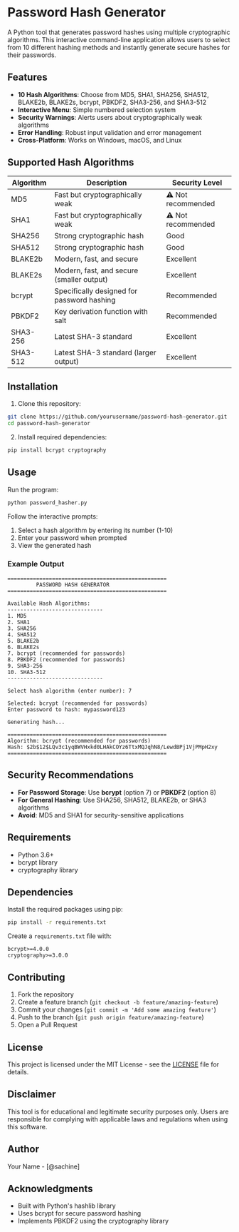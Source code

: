 # Password Hash Generator

A Python tool that generates password hashes using multiple cryptographic algorithms. This interactive command-line application allows users to select from 10 different hashing methods and instantly generate secure hashes for their passwords.

## Features

- **10 Hash Algorithms**: Choose from MD5, SHA1, SHA256, SHA512, BLAKE2b, BLAKE2s, bcrypt, PBKDF2, SHA3-256, and SHA3-512
- **Interactive Menu**: Simple numbered selection system
- **Security Warnings**: Alerts users about cryptographically weak algorithms
- **Error Handling**: Robust input validation and error management
- **Cross-Platform**: Works on Windows, macOS, and Linux

## Supported Hash Algorithms

| Algorithm | Description | Security Level |
|-----------|-------------|----------------|
| MD5 | Fast but cryptographically weak | ⚠ Not recommended |
| SHA1 | Fast but cryptographically weak | ⚠ Not recommended |
| SHA256 | Strong cryptographic hash | Good |
| SHA512 | Strong cryptographic hash | Good |
| BLAKE2b | Modern, fast, and secure | Excellent |
| BLAKE2s | Modern, fast, and secure (smaller output) | Excellent |
| bcrypt | Specifically designed for password hashing | Recommended |
| PBKDF2 | Key derivation function with salt | Recommended |
| SHA3-256 | Latest SHA-3 standard | Excellent |
| SHA3-512 | Latest SHA-3 standard (larger output) | Excellent |

## Installation

1. Clone this repository:
```bash
git clone https://github.com/yourusername/password-hash-generator.git
cd password-hash-generator
```

2. Install required dependencies:
```bash
pip install bcrypt cryptography
```

## Usage

Run the program:
```bash
python password_hasher.py
```

Follow the interactive prompts:
1. Select a hash algorithm by entering its number (1-10)
2. Enter your password when prompted
3. View the generated hash

### Example Output

```
==================================================
         PASSWORD HASH GENERATOR
==================================================

Available Hash Algorithms:
------------------------------
1. MD5
2. SHA1
3. SHA256
4. SHA512
5. BLAKE2b
6. BLAKE2s
7. bcrypt (recommended for passwords)
8. PBKDF2 (recommended for passwords)
9. SHA3-256
10. SHA3-512
------------------------------

Select hash algorithm (enter number): 7

Selected: bcrypt (recommended for passwords)
Enter password to hash: mypassword123

Generating hash...

==================================================
Algorithm: bcrypt (recommended for passwords)
Hash: $2b$12$LQv3c1yqBWVHxkd0LHAkCOYz6TtxMQJqhN8/LewdBPj1VjPMpH2xy
==================================================
```

## Security Recommendations

- **For Password Storage**: Use **bcrypt** (option 7) or **PBKDF2** (option 8)
- **For General Hashing**: Use SHA256, SHA512, BLAKE2b, or SHA3 algorithms
- **Avoid**: MD5 and SHA1 for security-sensitive applications

## Requirements

- Python 3.6+
- bcrypt library
- cryptography library

## Dependencies

Install the required packages using pip:

```bash
pip install -r requirements.txt
```

Create a `requirements.txt` file with:
```
bcrypt>=4.0.0
cryptography>=3.0.0
```

## Contributing

1. Fork the repository
2. Create a feature branch (`git checkout -b feature/amazing-feature`)
3. Commit your changes (`git commit -m 'Add some amazing feature'`)
4. Push to the branch (`git push origin feature/amazing-feature`)
5. Open a Pull Request

## License

This project is licensed under the MIT License - see the [LICENSE](LICENSE) file for details.

## Disclaimer

This tool is for educational and legitimate security purposes only. Users are responsible for complying with applicable laws and regulations when using this software.

## Author

Your Name - [@sachine]

## Acknowledgments

- Built with Python's hashlib library
- Uses bcrypt for secure password hashing
- Implements PBKDF2 using the cryptography library
